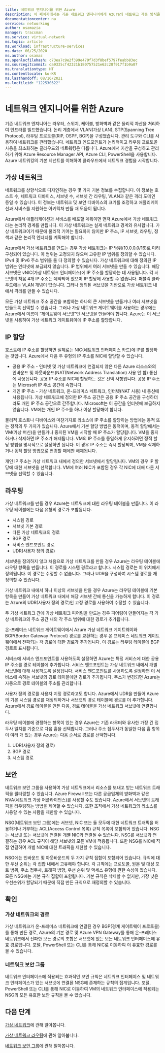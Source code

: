 ```yaml
---
title: 네트워크 엔지니어를 위한 Azure
description: 이 페이지에서는 기존 네트워크 엔지니어에게 Azure의 네트워크 작동 방식을 설명합니다.
documentationcenter: na
services: networking
author: osamazia
manager: tracsman
ms.service: virtual-network
ms.topic: article
ms.workload: infrastructure-services
ms.date: 06/25/2020
ms.author: osamaz
ms.openlocfilehash: c73ea7c9e2f399e479f7d3f8bef5797feabb83ec
ms.sourcegitcommit: da9335cf42321b180757521e62c28f917f1b9a07
ms.translationtype: HT
ms.contentlocale: ko-KR
ms.lasthandoff: 08/16/2021
ms.locfileid: "122530322"
---
```

# <a name="azure-for-network-engineers"></a>네트워크 엔지니어를 위한 Azure
기존 네트워크 엔지니어는 라우터, 스위치, 케이블, 방화벽과 같은 물리적 자산을 처리하여 인프라를 빌드했습니다. 논리 계층에서 VLAN(가상 LAN), STP(Spanning Tree Protocol), 라우팅 프로토콜(RIP, OSPF, BGP)을 구성했습니다. 관리 도구와 CLI를 사용하여 네트워크를 관리했습니다. 네트워크 엔드포인트가 논리적이고 라우팅 프로토콜 사용을 최소화하는 클라우드의 네트워킹은 다릅니다. Azure에서 자산을 구성하고 관리하기 위해 Azure Resource Manager API, Azure CLI, PowerShell을 사용합니다. Azure 네트워킹의 기본 테넌트를 이해하여 클라우드에서 네트워크 경험을 시작합니다. 
## <a name="virtual-network"></a>가상 네트워크
네트워크를 상향식으로 디자인하는 경우 몇 가지 기본 정보를 수집합니다. 이 정보는 호스트 수, 네트워크 디바이스, 서브넷 수, 서브넷 간 라우팅, VLAN과 같은 격리 도메인 등일 수 있습니다. 이 정보는 네트워크 및 보안 디바이스의 크기를 조정하고 애플리케이션과 서비스를 지원하는 아키텍처 만들 때 도움이 됩니다.

Azure에서 애플리케이션과 서비스를 배포할 계획이면 먼저 Azure에서 가상 네트워크라는 논리적 경계를 만듭니다. 이 가상 네트워크는 실제 네트워크 경계와 유사합니다. 가상 네트워크이기 때문에 물리적 기어는 필요하지 않지만 IP 주소, IP 서브넷, 라우팅, 정책과 같은 논리적 엔터티를 계획해야 합니다.

Azure에서 가상 네트워크를 만드는 경우 가상 네트워크는 IP 범위(10.0.0.0/16)로 미리 구성되어 있습니다. 이 범위는 고정되지 않으며 고유한 IP 범위를 정의할 수 있습니다. IPv4 및 IPv6 주소 범위를 둘 다 정의할 수 있습니다. 가상 네트워크에 대해 정의된 IP 범위는 인터넷에 보급되지 않습니다. IP 범위에서 여러 서브넷을 만들 수 있습니다. 해당 서브넷은 vNIC(가상 네트워크 인터페이스)에 IP 주소를 할당하는 데 사용됩니다. 각 서브넷의 처음 4개 IP 주소는 예약되어 있으며 IP 할당에 사용할 수 없습니다. 퍼블릭 클라우드에는 VLAN 개념이 없습니다. 그러나 정의된 서브넷을 기반으로 가상 네트워크 내에서 격리를 만들 수 있습니다.

모든 가상 네트워크 주소 공간을 포함하는 하나의 큰 서브넷을 만들거나 여러 서브넷을 만들도록 선택할 수 있습니다. 그러나 가상 네트워크 게이트웨이를 사용하는 경우에는 Azure에서 이름이 “게이트웨이 서브넷”인 서브넷을 만들어야 합니다. Azure는 이 서브넷을 사용하여 가상 네트워크 게이트웨이에 IP 주소를 할당합니다. 

## <a name="ip-allocation"></a>IP 할당

호스트에 IP 주소를 할당하면 실제로는 NIC(네트워크 인터페이스 카드)에 IP를 할당하는 것입니다. Azure에서 다음 두 유형의 IP 주소를 NIC에 할당할 수 있습니다.

- 공용 IP 주소 - 인터넷 및 가상 네트워크에 연결되지 않은 다른 Azure 리소스와의 인바운드 및 아웃바운드(NAT(Network Address Translation) 사용 안 함) 통신에 사용됩니다. 공용 IP 주소를 NIC에 할당하는 것은 선택 사항입니다. 공용 IP 주소는 Microsoft IP 주소 공간에 속합니다.
- 개인 IP 주소 - 가상 네트워크, 온-프레미스 네트워크, 인터넷(NAT 사용) 내 통신에 사용됩니다. 가상 네트워크에 정의한 IP 주소 공간은 공용 IP 주소 공간을 구성하더라도 개인 IP 주소 공간으로 간주합니다. Microsoft는 이 공간을 인터넷에 보급하지 않습니다. VM에는 개인 IP 주소를 하나 이상 할당해야 합니다.

물리적 호스트나 디바이스와 마찬가지로 리소스에 IP 주소를 할당하는 방법에는 동적 또는 정적의 두 가지가 있습니다. Azure에서 기본 할당 방법은 동적이며, 동적 할당에서는 VM(가상 머신)을 만들거나 중지된 VM을 시작할 때 IP 주소가 할당됩니다. VM을 중지하거나 삭제하면 IP 주소가 해제됩니다. VM의 IP 주소를 동일하게 유지하려면 정적 할당 방법을 명시적으로 설정하면 됩니다. 이 경우 IP 주소는 즉시 할당되며, VM을 삭제하거나 동적 할당 방법으로 변경할 때에만 해제됩니다. 

개인 IP 주소는 가상 네트워크 내에서 정의한 서브넷에서 할당됩니다. VM의 경우 IP 할당에 대한 서브넷을 선택합니다. VM에 여러 NIC가 포함된 경우 각 NIC에 대해 다른 서브넷을 선택할 수 있습니다.

## <a name="routing"></a>라우팅
가상 네트워크를 만들 경우 Azure는 네트워크에 대한 라우팅 테이블을 만듭니다. 이 라우팅 테이블에는 다음 유형의 경로가 포함됩니다.
- 시스템 경로
- 서브넷 기본 경로
- 다른 가상 네트워크의 경로
- BGP 경로
- 서비스 엔드포인트 경로
- UDR(사용자 정의 경로)

서브넷을 정의하지 않고 처음으로 가상 네트워크를 만들 경우 Azure는 라우팅 테이블에 라우팅 항목을 만듭니다. 이 경로를 시스템 경로라고 합니다. 시스템 경로는 이 위치에서 정의됩니다. 이 경로는 수정할 수 없습니다. 그러나 UDR을 구성하여 시스템 경로를 재정의할 수 있습니다.

가상 네트워크 내에서 하나 이상의 서브넷을 만들 경우 Azure는 라우팅 테이블에 기본 항목을 만들어 가상 네트워크 내에서 해당 서브넷 간에 통신을 가능하게 합니다. 이 경로는 Azure의 UDR(사용자 정의 경로)인 고정 경로를 사용하여 수정할 수 있습니다.

두 가상 네트워크 간에 가상 네트워크 피어링을 만드는 경우 피어링이 만들어지는 각 가상 네트워크의 주소 공간 내의 각 주소 범위에 대한 경로가 추가됩니다.

온-프레미스 네트워크 게이트웨이에서 Azure 가상 네트워크 게이트웨이와 BGP(Border Gateway Protocol) 경로를 교환하는 경우 온 프레미스 네트워크 게이트웨이에서 전파되는 각 경로에 대한 경로가 추가됩니다. 이 경로는 라우팅 테이블에 BGP 경로로 표시됩니다.

서비스에 서비스 엔드포인트를 사용하도록 설정하면 Azure는 특정 서비스에 대한 공용 IP 주소를 경로 테이블에 추가합니다. 서비스 엔드포인트는 가상 네트워크 내에서 개별 서브넷에 대해 사용하도록 설정됩니다. 서비스 엔드포인트를 사용하도록 설정하면 이 서비스에 속하는 서브넷의 경로 테이블에만 경로가 추가됩니다. 주소가 변경되면 Azure는 자동으로 경로 테이블의 주소를 관리합니다.

사용자 정의 경로를 사용자 지정 경로라고도 합니다. Azure에서 UDR을 만들어 Azure의 기본 시스템 경로를 재정의하거나 서브넷의 경로 테이블에 경로를 더 추가합니다. Azure에서 경로 테이블을 만든 다음, 경로 테이블을 가상 네트워크 서브넷에 연결합니다.

라우팅 테이블에 경쟁하는 항목이 있는 경우 Azure는 기존 라우터와 유사한 가장 긴 접두사 일치를 기준으로 다음 홉을 선택합니다. 그러나 주소 접두사가 동일한 다음 홉 항목이 여러 개 있는 경우 Azure는 다음 순서로 경로를 선택합니다.
1. UDR(사용자 정의 경로)
1. BGP 경로
1. 시스템 경로

## <a name="security"></a>보안

네트워크 보안 그룹을 사용하여 가상 네트워크에서 리소스를 보내고 받는 네트워크 트래픽을 필터링할 수 있습니다. Azure Firewall 또는 다른 공급업체의 방화벽과 같은 NVA(네트워크 가상 어플라이언스)를 사용할 수도 있습니다. Azure에서 서브넷의 트래픽을 라우팅하는 방법을 제어할 수 있습니다. 또한 조직에서 가상 네트워크의 리소스를 사용할 수 있는 사람을 제한할 수 있습니다.

NSG(네트워크 보안 그룹)에는 서브넷, NIC 또는 둘 모두에 대한 네트워크 트래픽을 허용하거나 거부하는 ACL(Access Control 목록) 규칙 목록이 포함되어 있습니다. NSG는 서브넷 또는 서브넷에 연결된 개별 NIC와 연결될 수 있습니다. NSG를 서브넷과 연결하는 경우 ACL 규칙이 해당 서브넷의 모든 VM에 적용됩니다. 또한 NSG를 NIC에 직접 연결하여 개별 NIC에 대한 트래픽을 제한할 수 있습니다.

NSG에는 인바운드 및 아웃바운드의 두 가지 규칙 집합이 포함되어 있습니다. 규칙에 대한 우선 순위는 각 집합 내에서 고유해야 합니다. 각 규칙에는 프로토콜, 원본 및 대상 포트 범위, 주소 접두사, 트래픽 방향, 우선 순위 및 액세스 유형에 관한 속성이 있습니다. 모든 NSG에는 기본 규칙 집합이 포함됩니다. 기본 규칙은 삭제할 수 없지만, 가장 낮은 우선순위가 할당되기 때문에 직접 만든 규칙으로 재정의할 수 있습니다.

## <a name="verification"></a>확인
### <a name="routes-in-virtual-network"></a>가상 네트워크의 경로
가상 네트워크가 온-프레미스 네트워크에 연결된 경우 BGP(경계 게이트웨이 프로토콜)를 통해 만든 경로, Azure의 기본 경로 및 Azure VPN Gateway를 통해 온-프레미스 네트워크에서 전파한 모든 경로의 조합은 서브넷에 있는 모든 네트워크 인터페이스에 유효 경로입니다. 포털, PowerShell 또는 CLI를 통해 NIC로 이동하여 이 유효한 경로를 볼 수 있습니다.
### <a name="network-security-groups"></a>네트워크 보안 그룹
네트워크 인터페이스에 적용되는 효과적인 보안 규칙은 네트워크 인터페이스 및 네트워크 인터페이스가 있는 서브넷에 연결된 NSG에 존재하는 규칙의 집계입니다. 포털, PowerShell 또는 CLI를 통해 NIC로 이동하여 VM의 네트워크 인터페이스에 적용되는 NSG의 모든 유효한 보안 규칙을 볼 수 있습니다.

## <a name="next-steps"></a>다음 단계

[가상 네트워크][VNet]에 관해 알아봅니다.

[가상 네트워크 라우팅][vnet-routing]에 관해 알아봅니다.

[네트워크 보안 그룹][network-security]에 관해 알아봅니다.

<!--Link References-->
[VNet]: ../virtual-network/tutorial-connect-virtual-networks-portal.md
[vnet-routing]: ../virtual-network/virtual-networks-udr-overview.md
[network-security]: ../virtual-network/network-security-groups-overview.md
